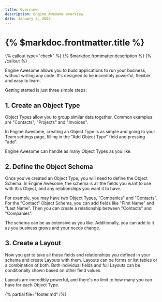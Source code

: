 ```yaml
---
title: Overview
description: Engine Awesome overview
date: January 3, 2023
---
```


# {% $markdoc.frontmatter.title %}

{% callout type="check" %}
{% $markdoc.frontmatter.description %}
{% /callout %}


Engine Awesome allows you to build applications to run your business, without writing any code. It's designed to be incredibly powerful, flexible and easy to learn.

Getting started is just three simple steps:

## 1. Create an Object Type
Object Types allow you to group similar data together. Common examples are "Contacts", "Projects" and "Invoices".

In Engine Awesome, creating an Object Type is as simple and going to your Team settings page, filling in the "Add Object Type" field and pressing "add".

Engine Awesome can handle as many Object Types as you like.

## 2. Define the Object Schema
Once you've created an Object Type, you will need to define the Object Schema. In Engine Awesome, the schema is all the fields you want to use with this Object, and any relationships you want it to have.

For example, you may have two Object Types, "Companies" and "Contacts". For the "Contact" Object Schema, you can add fields like "First Name" and "Last Name". Then you can create a relationship between "Contacts" and "Companies".

The schema can be as extensive as you like. Additionally, you can add to it as you business grows and your needs change.

## 3. Create a Layout
Now you get to take all those fields and relationships you defined in your schema and create Layouts with them. Layouts can be forms or list tables or a combination of both. Both individual fields and full Layouts can be conditionally shown based on other field values.

Layouts are incredibly powerful, and there's no limit to how many you can have for each Object Type. 




{% partial file="footer.md" /%}
